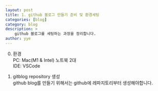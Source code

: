 ```yaml
---
layout: post
title: 1. github 블로그 만들기 준비 및 환경세팅
categories: [blog]
category: blog
description: >
    github 블로그를 세팅하는 과정을 정리합니다.
author: yye
---
```


0. 환경 <br>
PC: Mac(M1 & Intel) 노트북 2대 <br>
IDE: VSCode

1. gitblog repository 생성 <br>
  github blog를 만들기 위해서는 github에 레파지토리부터 생성해야합니다.
